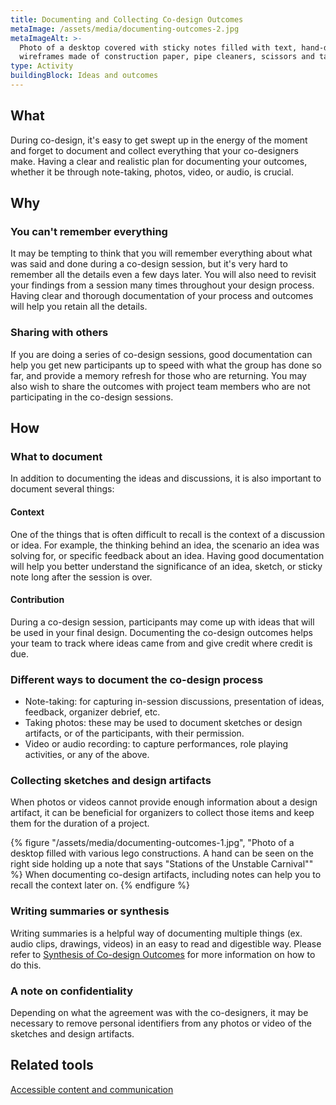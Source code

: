 ```yaml
---
title: Documenting and Collecting Co-design Outcomes
metaImage: /assets/media/documenting-outcomes-2.jpg
metaImageAlt: >-
  Photo of a desktop covered with sticky notes filled with text, hand-drawn
  wireframes made of construction paper, pipe cleaners, scissors and tape. 
type: Activity
buildingBlock: Ideas and outcomes
---
```

## What

During co-design, it's easy to get swept up in the energy of the moment and forget to document and collect everything that your co-designers make. Having a clear and realistic plan for documenting your outcomes, whether it be through note-taking, photos, video, or audio, is crucial.

## Why

### You can't remember everything

It may be tempting to think that you will remember everything about what was said and done during a co-design session, but it's very hard to remember all the details even a few days later. You will also need to revisit your findings from a session many times throughout your design process. Having clear and thorough documentation of your process and outcomes will help you retain all the details.

### Sharing with others

If you are doing a series of co-design sessions, good documentation can help you get new participants up to speed with what the group has done so far, and provide a memory refresh for those who are returning. You may also wish to share the outcomes with project team members who are not participating in the co-design sessions.

## How

### What to document

In addition to documenting the ideas and discussions, it is also important to document several things:

#### Context

One of the things that is often difficult to recall is the context of a discussion or idea. For example, the thinking behind an idea, the scenario an idea was solving for, or specific feedback about an idea. Having good documentation will help you better understand the significance of an idea, sketch, or sticky note long after the session is over.

#### Contribution

During a co-design session, participants may come up with ideas that will be used in your final design. Documenting the co-design outcomes helps your team to track where ideas came from and give credit where credit is due.

### Different ways to document the co-design process

* Note-taking: for capturing in-session discussions, presentation of ideas, feedback, organizer debrief, etc.
* Taking photos: these may be used to document sketches or design artifacts, or of the participants, with their permission.
* Video or audio recording: to capture performances, role playing activities, or any of the above.

### Collecting sketches and design artifacts

When photos or videos cannot provide enough information about a design artifact, it can be beneficial for organizers to collect those items and keep them for the duration of a project. 

{% figure "/assets/media/documenting-outcomes-1.jpg", "Photo of a desktop filled with various lego constructions. A hand can be seen on the right side holding up a note that says &quot;Stations of the Unstable Carnival&quot;" %}
When documenting co-design artifacts, including notes can help you to recall the context later on.
{% endfigure %}

### Writing summaries or synthesis

Writing summaries is a helpful way of documenting multiple things (ex. audio clips, drawings, videos) in an easy to read and digestible way. Please refer to [Synthesis of Co-design Outcomes](/resources/Synthesizing-Co-design-Outcomes/) for more information on how to do this.

### A note on confidentiality

Depending on what the agreement was with the co-designers, it may be necessary to remove personal identifiers from any photos or video of the sketches and design artifacts.

## Related tools

[Accessible content and communication](/resources/Accessible-Content-and-Communication/)